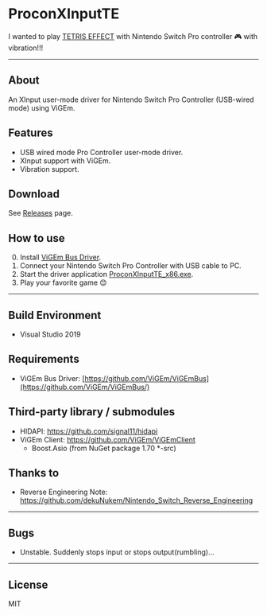 # ProconXInputTE

I wanted to play [TETRIS EFFECT](http://www.tetriseffect.game/) with Nintendo Switch Pro controller :video_game: with vibration!!!

---

## About

An XInput user-mode driver for Nintendo Switch Pro Controller (USB-wired mode) using ViGEm.

## Features

- USB wired mode Pro Controller user-mode driver.
- XInput support with ViGEm.
- Vibration support.

## Download

See [Releases](https://github.com/ttsuki/ProconXInputTE/releases/latest) page.

## How to use

 0. Install [ViGEm Bus Driver](https://github.com/ViGEm/ViGEmBus/releases).
 1. Connect your Nintendo Switch Pro Controller with USB cable to PC.
 2. Start the driver application [ProconXInputTE_x86.exe](https://github.com/ttsuki/ProconXInputTE/releases/latest).
 3. Play your favorite game :blush:


---

## Build Environment
 - Visual Studio 2019

## Requirements
 - ViGEm Bus Driver: [https://github.com/ViGEm/ViGEmBus](https://github.com/ViGEm/ViGEmBus/)

## Third-party library / submodules
 - HIDAPI: https://github.com/signal11/hidapi
 - ViGEm Client: https://github.com/ViGEm/ViGEmClient
   - Boost.Asio (from NuGet package 1.70 *-src)

## Thanks to
 - Reverse Engineering Note: https://github.com/dekuNukem/Nintendo_Switch_Reverse_Engineering
 
---
## Bugs
  - Unstable. Suddenly stops input or stops output(rumbling)...

---
## License
 MIT
